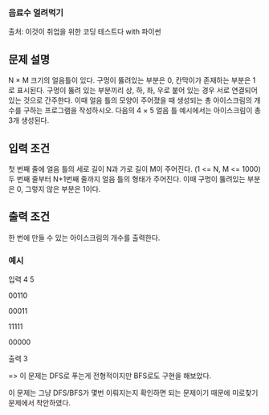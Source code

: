 ### 음료수 얼려먹기
출처: 이것이 취업을 위한 코딩 테스트다 with 파이썬

## 문제 설명
N × M 크기의 얼음틀이 있다. 구멍이 뚫려있는 부분은 0, 칸막이가 존재하는 부분은 1로 표시된다. 구멍이 뚫려 있는 부분끼리 상, 하, 좌, 우로 붙어 있는 경우 서로 연결되어 있는 것으로 간주한다. 이때 얼음 틀의 모양이 주어졌을 때 생성되는 총 아이스크림의 개수를 구하는 프로그램을 작성하시오. 다음의 4 × 5 얼음 틀 예시에서는 아이스크림이 총 3개 생성된다.

## 입력 조건

첫 번째 줄에 얼음 틀의 세로 길이 N과 가로 길이 M이 주어진다. (1 <= N, M <= 1000)
두 번째 줄부터 N+1번째 줄까지 얼음 틀의 형태가 주어진다.
이때 구멍이 뚫려있는 부분은 0, 그렇지 않은 부분은 1이다.

## 출력 조건

한 번에 만들 수 있는 아이스크림의 개수를 출력한다.

### 예시

입력
4 5

00110

00011

11111

00000

출력
3

=> 이 문제는 DFS로 푸는게 전형적이지만 BFS로도 구현을 해보았다.

이 문제는 그냥 DFS/BFS가 몇번 이뤄지는지 확인하면 되는 문제이기 때문에 미로찾기 문제에서 착안하였다.
